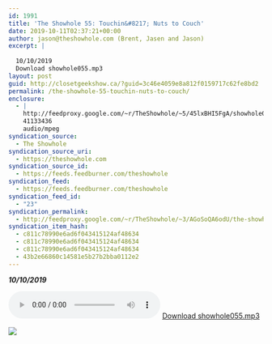 ```yaml
---
id: 1991
title: 'The Showhole 55: Touchin&#8217; Nuts to Couch'
date: 2019-10-11T02:37:21+00:00
author: jason@theshowhole.com (Brent, Jasen and Jason)
excerpt: |
  
  10/10/2019
  Download showhole055.mp3
layout: post
guid: http://closetgeekshow.ca/?guid=3c46e4059e8a812f0159717c62fe8bd2
permalink: /the-showhole-55-touchin-nuts-to-couch/
enclosure:
  - |
    http://feedproxy.google.com/~r/TheShowhole/~5/45lxBHI5FgA/showhole055.mp3
    41133436
    audio/mpeg
syndication_source:
  - The Showhole
syndication_source_uri:
  - https://theshowhole.com
syndication_source_id:
  - https://feeds.feedburner.com/theshowhole
syndication_feed:
  - https://feeds.feedburner.com/theshowhole
syndication_feed_id:
  - "23"
syndication_permalink:
  - http://feedproxy.google.com/~r/TheShowhole/~3/AGoSoQA6odU/the-showhole-55-touchin-nuts-to-couch
syndication_item_hash:
  - c811c78990e6ad6f043415124af48634
  - c811c78990e6ad6f043415124af48634
  - c811c78990e6ad6f043415124af48634
  - 43b2e66860c14581e5b27b2bba0112e2
---
```

<div class="posthaven-post-body">
  <p>
    <b><i>10/10/2019</i></b>
  </p>
  
  <p>
    <div class="posthaven-file posthaven-file-audio posthaven-file-state-processed" id="posthaven_audio_2340502" >
      <audio controls src="https://phaven-prod.s3.amazonaws.com/files/audio_part/asset/2340502/VoenVjMgHBzdA2pXMQI02DysgGA/showhole055.mp3" type="audio/mpeg"></audio> <a class="posthaven-file-download" download href="https://phaven-prod.s3.amazonaws.com/files/audio_part/asset/2340502/VoenVjMgHBzdA2pXMQI02DysgGA/showhole055.mp3">Download showhole055.mp3</a>
    </div>
  </p>
  
  <div class="posthaven-gallery" id="posthaven_gallery[1486575]">
    <p class="posthaven-file posthaven-file-image posthaven-file-state-processed">
      <img class="posthaven-gallery-image" src="https://phaven-prod.s3.amazonaws.com/files/image_part/asset/2340503/623WlvzHcDScEqmjNVEootZF6Zg/medium_gs.jpg" data-posthaven-state='processed'
data-medium-src='https://phaven-prod.s3.amazonaws.com/files/image_part/asset/2340503/623WlvzHcDScEqmjNVEootZF6Zg/medium_gs.jpg'
data-medium-width='400'
data-medium-height='275'
data-large-src='https://phaven-prod.s3.amazonaws.com/files/image_part/asset/2340503/623WlvzHcDScEqmjNVEootZF6Zg/large_gs.jpg'
data-large-width='400'
data-large-height='275'
data-thumb-src='https://phaven-prod.s3.amazonaws.com/files/image_part/asset/2340503/623WlvzHcDScEqmjNVEootZF6Zg/thumb_gs.jpg'
data-thumb-width='200'
data-thumb-height='200'
data-xlarge-src='https://phaven-prod.s3.amazonaws.com/files/image_part/asset/2340503/623WlvzHcDScEqmjNVEootZF6Zg/xlarge_gs.jpg'
data-xlarge-width='400'
data-xlarge-height='275'
data-orig-src='https://phaven-prod.s3.amazonaws.com/files/image_part/asset/2340503/623WlvzHcDScEqmjNVEootZF6Zg/gs.jpg'
data-orig-width='400'
data-orig-height='275'
data-posthaven-id='2340503' />
    </p></p>
  </div></p>
</div>